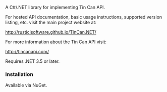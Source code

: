 A C#/.NET library for implementing Tin Can API.

For hosted API documentation, basic usage instructions, supported version listing, etc. visit the main project website at:

http://rusticisoftware.github.io/TinCan.NET/

For more information about the Tin Can API visit:

http://tincanapi.com/

Requires .NET 3.5 or later.

### Installation

Available via NuGet.
